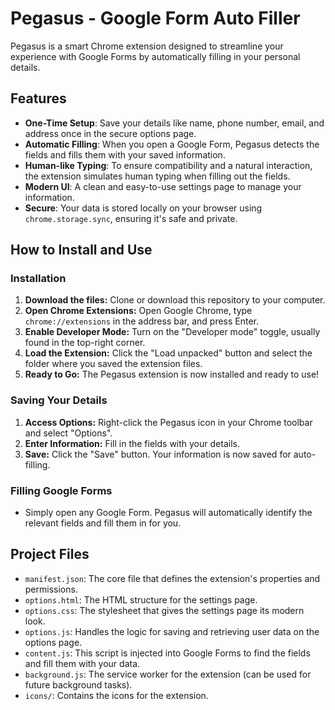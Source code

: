 # Pegasus - Google Form Auto Filler

Pegasus is a smart Chrome extension designed to streamline your experience with Google Forms by automatically filling in your personal details.

## Features

- **One-Time Setup**: Save your details like name, phone number, email, and address once in the secure options page.
- **Automatic Filling**: When you open a Google Form, Pegasus detects the fields and fills them with your saved information.
- **Human-like Typing**: To ensure compatibility and a natural interaction, the extension simulates human typing when filling out the fields.
- **Modern UI**: A clean and easy-to-use settings page to manage your information.
- **Secure**: Your data is stored locally on your browser using `chrome.storage.sync`, ensuring it's safe and private.

## How to Install and Use

### Installation

1.  **Download the files:** Clone or download this repository to your computer.
2.  **Open Chrome Extensions:** Open Google Chrome, type `chrome://extensions` in the address bar, and press Enter.
3.  **Enable Developer Mode:** Turn on the "Developer mode" toggle, usually found in the top-right corner.
4.  **Load the Extension:** Click the "Load unpacked" button and select the folder where you saved the extension files.
5.  **Ready to Go:** The Pegasus extension is now installed and ready to use!

### Saving Your Details

1.  **Access Options:** Right-click the Pegasus icon in your Chrome toolbar and select "Options".
2.  **Enter Information:** Fill in the fields with your details.
3.  **Save:** Click the "Save" button. Your information is now saved for auto-filling.

### Filling Google Forms

- Simply open any Google Form. Pegasus will automatically identify the relevant fields and fill them in for you.

## Project Files

- `manifest.json`: The core file that defines the extension's properties and permissions.
- `options.html`: The HTML structure for the settings page.
- `options.css`: The stylesheet that gives the settings page its modern look.
- `options.js`: Handles the logic for saving and retrieving user data on the options page.
- `content.js`: This script is injected into Google Forms to find the fields and fill them with your data.
- `background.js`: The service worker for the extension (can be used for future background tasks).
- `icons/`: Contains the icons for the extension.

